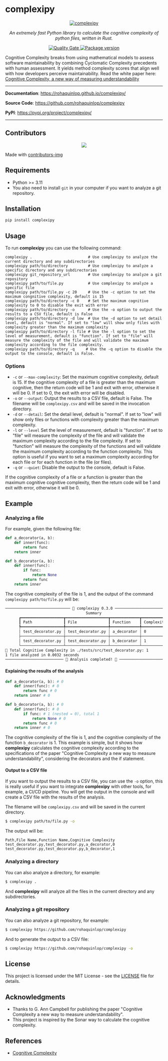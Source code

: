 # complexipy

<p align="center">
    <a href="https://rohaquinlop.github.io/complexipy/"><img src="https://raw.githubusercontent.com/rohaquinlop/complexipy/main/docs/img/logo-vector.svg" alt="complexipy"></a>
</p>

<p align="center">
    <em>An extremely fast Python library to calculate the cognitive complexity of python files, written in Rust.</em>
</p>

<p align="center">
    <a href="https://sonarcloud.io/summary/new_code?id=rohaquinlop_complexipy" target="_blank">
        <img src="https://sonarcloud.io/api/project_badges/measure?project=rohaquinlop_complexipy&metric=alert_status" alt="Quality Gate">
    </a>
    <a href="https://pypi.org/project/complexipy" target="_blank">
    <img src="https://img.shields.io/pypi/v/complexipy?color=%2334D058&label=pypi%20package" alt="Package version">
</a>
</p>


Cognitive Complexity breaks from using mathematical models to assess software
maintainability by combining Cyclomatic Complexity precedents with human
assessment. It yields method complexity scores that align well with how
developers perceive maintainability. Read the white paper here: [Cognitive Complexity, a new way of measuring understandability](https://www.sonarsource.com/resources/cognitive-complexity/)


---

**Documentation**: <a href="https://rohaquinlop.github.io/complexipy/" target="_blank">https://rohaquinlop.github.io/complexipy/</a>

**Source Code**: <a href="https://github.com/rohaquinlop/complexipy" target="_blank">https://github.com/rohaquinlop/complexipy</a>

**PyPI**: <a href="https://pypi.org/project/complexipy/" target="_blank">https://pypi.org/project/complexipy/</a>

---


## Contributors

<p align="center">
    <a href = "https://github.com/Tanu-N-Prabhu/Python/graphs/contributors">
    <img src = "https://contrib.rocks/image?repo=rohaquinlop/complexipy"/>
    </a>
</p>

Made with [contributors-img](https://contrib.rocks)

## Requirements

- Python >= 3.11
- You also need to install `git` in your computer if you want to analyze a git repository.

## Installation

```bash
pip install complexipy
```

## Usage

To run **complexipy** you can use the following command:

```shell
complexipy .                         # Use complexipy to analyze the current directory and any subdirectories
complexipy path/to/directory         # Use complexipy to analyze a specific directory and any subdirectories
complexipy git_repository_url        # Use complexipy to analyze a git repository
complexipy path/to/file.py           # Use complexipy to analyze a specific file
complexipy path/to/file.py -c 20     # Use the -c option to set the maximum congnitive complexity, default is 15
complexipy path/to/directory -c 0    # Set the maximum cognitive complexity to 0 to disable the exit with error
complexipy path/to/directory -o      # Use the -o option to output the results to a CSV file, default is False
complexipy path/to/directory -d low  # Use the -d option to set detail level, default is "normal". If set to "low" will show only files with complexity greater than the maximum complexity
complexipy path/to/directory -l file # Use the -l option to set the level of measurement, default is "function". If set to "file" will measure the complexity of the file and will validate the maximum complexity according to the file complexity.
complexipy path/to/directory -q     # Use the -q option to disable the output to the console, default is False.
```

### Options

- `-c` or `--max-complexity`: Set the maximum cognitive complexity, default is 15.
  If the cognitive complexity of a file is greater than the maximum cognitive,
  then the return code will be 1 and exit with error, otherwise it will be 0.
  If set to 0, the exit with error will be disabled.
- `-o` or `--output`: Output the results to a CSV file, default is False. The
  filename will be `complexipy.csv` and will be saved in the invocation directory.
- `-d` or `--detail`: Set the detail level, default is "normal". If set to "low"
  will show only files or functions with complexity greater than the maximum
  complexity.
- `-l` or `--level` Set the level of measurement, default is "function". If set
  to "file" will measure the complexity of the file and will validate the maximum
  complexity according to the file complexity. If set to "function" will measure
  the complexity of the functions and will validate the maximum complexity
  according to the function complexity. This option is useful if you want to set
  a maximum complexity according for each file or for each function in the file
  (or files).
- `-q` or `--quiet`: Disable the output to the console, default is False.

If the cognitive complexity of a file or a function is greater than the maximum
cognitive cognitive complexity, then the return code will be 1 and exit with
error, otherwise it will be 0.

## Example

### Analyzing a file

For example, given the following file:

```python
def a_decorator(a, b):
    def inner(func):
        return func
    return inner

def b_decorator(a, b):
    def inner(func):
        if func:
            return None
        return func
    return inner
```

The cognitive complexity of the file is 1, and the output of the command
`complexipy path/to/file.py` will be:

```txt
───────────────────────────── 🐙 complexipy 0.3.0 ──────────────────────────────
                                    Summary
      ┏━━━━━━━━━━━━━━━━━━━┳━━━━━━━━━━━━━━━━━━━┳━━━━━━━━━━━━━┳━━━━━━━━━━━━┓
      ┃ Path              ┃ File              ┃ Function    ┃ Complexity ┃
      ┡━━━━━━━━━━━━━━━━━━━╇━━━━━━━━━━━━━━━━━━━╇━━━━━━━━━━━━━╇━━━━━━━━━━━━┩
      │ test_decorator.py │ test_decorator.py │ a_decorator │ 0          │
      ├───────────────────┼───────────────────┼─────────────┼────────────┤
      │ test_decorator.py │ test_decorator.py │ b_decorator │ 1          │
      └───────────────────┴───────────────────┴─────────────┴────────────┘
🧠 Total Cognitive Complexity in ./tests/src/test_decorator.py: 1
1 file analyzed in 0.0032 seconds
────────────────────────── 🎉 Analysis completed! 🎉 ───────────────────────────
```

#### Explaining the results of the analysis

```python
def a_decorator(a, b): # 0
    def inner(func): # 0
        return func # 0
    return inner # 0

def b_decorator(a, b): # 0
    def inner(func): # 0
        if func: # 1 (nested = 0), total 1
            return None # 0
        return func # 0
    return inner # 0
```

The cognitive complexity of the file is 1, and the cognitive complexity of the
function `b_decorator` is 1. This example is simple, but it shows how
**complexipy** calculates the cognitive complexity according to the specifications
of the paper "Cognitive Complexity a new way to measure understandability",
considering the decorators and the if statement.

#### Output to a CSV file

If you want to output the results to a CSV file, you can use the `-o` option,
this is really useful if you want to integrate **complexipy** with other tools,
for example, a CI/CD pipeline. You will get the output in the console and will
create a CSV file with the results of the analysis.

The filename will be `complexipy.csv` and will be saved in the current directory.

```bash
$ complexipy path/to/file.py -o
```

The output will be:

```csv
Path,File Name,Function Name,Cognitive Complexity
test_decorator.py,test_decorator.py,a_decorator,0
test_decorator.py,test_decorator.py,b_decorator,1
```

### Analyzing a directory

You can also analyze a directory, for example:

```bash
$ complexipy .
```

And **complexipy** will analyze all the files in the current directory and any
subdirectories.

### Analyzing a git repository

You can also analyze a git repository, for example:

```bash
$ complexipy https://github.com/rohaquinlop/complexipy
```

And to generate the output to a CSV file:

```bash
$ complexipy https://github.com/rohaquinlop/complexipy -o
```

## License

This project is licensed under the MIT License - see the [LICENSE](https://github.com/rohaquinlop/complexipy/blob/main/LICENSE) file
for details.

## Acknowledgments

- Thanks to G. Ann Campbell for publishing the paper "Cognitive Complexity a new
way to measure understandability".
- This project is inspired by the Sonar way to calculate the cognitive
complexity.

## References

- [Cognitive Complexity](https://www.sonarsource.com/resources/cognitive-complexity/)
